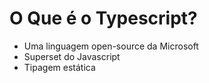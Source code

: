 # O Que é o Typescript?
* Uma linguagem open-source da Microsoft
* Superset do Javascript
* Tipagem estática